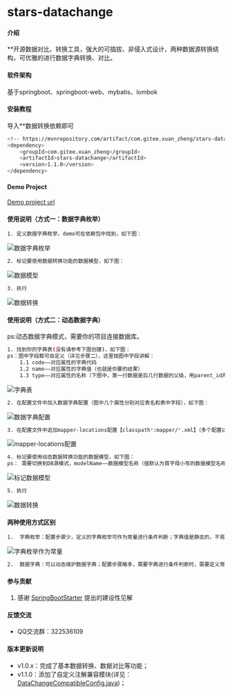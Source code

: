 # stars-datachange

#### 介绍
**开源数据对比、转换工具，强大的可插拔、非侵入式设计，两种数据源转换结构，可优雅的进行数据字典转换、对比。

#### 软件架构
基于springboot、springboot-web、mybatis、lombok

#### 安装教程

导入**数据转换依赖即可

``` bash
<!-- https://mvnrepository.com/artifact/com.gitee.xuan_zheng/stars-datachange -->
<dependency>
    <groupId>com.gitee.xuan_zheng</groupId>
    <artifactId>stars-datachange</artifactId>
    <version>1.1.0</version>
</dependency>
```

#### Demo Project
[Demo project url](https://gitee.com/xuan_zheng/data-change)

#### 使用说明（方式一：数据字典枚举）

``` bash
1. 定义数据字典枚举，demo可在依赖包中找到，如下图：
```
![数据字典枚举](https://images.gitee.com/uploads/images/2021/0914/162348_91a9b26a_5384206.png "数据字典枚举.png")

``` bash
2. 标记要使用数据转换功能的数据模型，如下图：
```
![数据模型](https://images.gitee.com/uploads/images/2021/0929/162008_fe6f6e6b_5384206.png "数据模型.png")

``` bash
3. 执行
```
![数据转换](https://images.gitee.com/uploads/images/2021/0914/163139_e15ee7d8_5384206.png "数据转换.png")

#### 使用说明（方式二：动态数据字典）

ps:动态数据字典模式，需要你的项目连接数据库。

``` bash
1. 找到你的字典表(没有请参考下图创建)，如下图：
ps：图中字段都可自定义（详见步骤二），这里按图中字段讲解：
    1.1 code——对应属性的字典代码
    1.2 name——对应属性的字典值（也就是你要的结果）
    1.3 type——对应属性的名称（下图中，第一行数据是后几行数据的父级，用parent_id声明【parent_id、id等字段都可自定义】）
```
![字典表](https://images.gitee.com/uploads/images/2021/0914/185007_7dff798a_5384206.png "字典表.png")

``` bash
2. 在配置文件中加入数据字典配置（图中几个属性分别对应表名和表中字段），如下图：
```
![数据字典配置](https://images.gitee.com/uploads/images/2021/0914/185321_4d8e2880_5384206.png "数据字典配置.png")

``` bash
3. 在配置文件中追加mapper-locations配置【classpath*:mapper/*.xml】（多个配置以逗号分隔），如下图：
```
![mapper-locations配置](https://images.gitee.com/uploads/images/2021/0915/113547_bb67813b_5384206.png "mapper-locations配置.png")

``` bash
4. 标记要使用动态数据转换功能的数据模型，如下图：
ps： 需要切换到DB源模式，modelName——数据模型名称（值默认为首字母小写的数据模型名称），对应字典表中父字典的列——type的值（建议用数据模型的名称，首字母小写）
```
![标记数据模型](https://images.gitee.com/uploads/images/2021/0929/161824_deed0579_5384206.png "标记数据模型.png")

``` bash
5. 执行
```
![数据转换](https://images.gitee.com/uploads/images/2021/0914/163139_e15ee7d8_5384206.png "数据转换.png")


#### 两种使用方式区别
``` bash
1.  字典枚举：配置步骤少，定义的字典枚举可作为常量进行条件判断；字典值是静态的，不易维护
```
![字典枚举作为常量](https://images.gitee.com/uploads/images/2021/0918/094747_7f1bccda_5384206.png "字典枚举作为常量.png")
``` bash
2.  数据字典：可以动态维护数据字典；配置步骤略多，需要字典进行条件判断时，需要定义常量
```

#### 参与贡献

1.  感谢 [SpringBootStarter](https://github.com/SpringBootStarter/) 提出的建设性见解


#### 反馈交流

- QQ交流群：322536109


#### 版本更新说明

- v1.0.x：完成了基本数据转换、数据对比等功能；
- v1.1.0：添加了自定义注解兼容模块(详见：[DataChangeCompatibleConfig.java](https://gitee.com/xuan_zheng/data-change))；